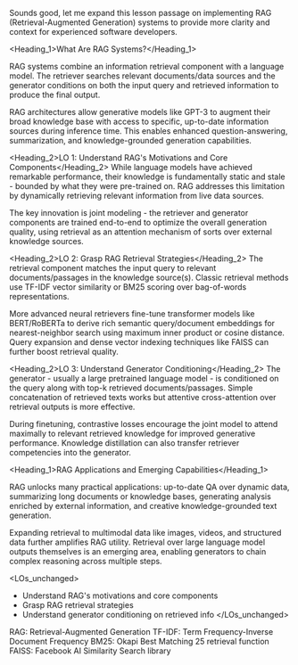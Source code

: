 Sounds good, let me expand this lesson passage on implementing RAG (Retrieval-Augmented Generation) systems to provide more clarity and context for experienced software developers.

<Heading_1>What Are RAG Systems?</Heading_1>

RAG systems combine an information retrieval component with a language model. The retriever searches relevant documents/data sources and the generator conditions on both the input query and retrieved information to produce the final output.

RAG architectures allow generative models like GPT-3 to augment their broad knowledge base with access to specific, up-to-date information sources during inference time. This enables enhanced question-answering, summarization, and knowledge-grounded generation capabilities.

<Heading_2>LO 1: Understand RAG's Motivations and Core Components</Heading_2>
While language models have achieved remarkable performance, their knowledge is fundamentally static and stale - bounded by what they were pre-trained on. RAG addresses this limitation by dynamically retrieving relevant information from live data sources.

The key innovation is joint modeling - the retriever and generator components are trained end-to-end to optimize the overall generation quality, using retrieval as an attention mechanism of sorts over external knowledge sources.

<Heading_2>LO 2: Grasp RAG Retrieval Strategies</Heading_2>
The retrieval component matches the input query to relevant documents/passages in the knowledge source(s). Classic retrieval methods use TF-IDF vector similarity or BM25 scoring over bag-of-words representations. 

More advanced neural retrievers fine-tune transformer models like BERT/RoBERTa to derive rich semantic query/document embeddings for nearest-neighbor search using maximum inner product or cosine distance. Query expansion and dense vector indexing techniques like FAISS can further boost retrieval quality.

<Heading_2>LO 3: Understand Generator Conditioning</Heading_2>
The generator - usually a large pretrained language model - is conditioned on the query along with top-k retrieved documents/passages. Simple concatenation of retrieved texts works but attentive cross-attention over retrieval outputs is more effective.

During finetuning, contrastive losses encourage the joint model to attend maximally to relevant retrieved knowledge for improved generative performance. Knowledge distillation can also transfer retriever competencies into the generator.

<Heading_1>RAG Applications and Emerging Capabilities</Heading_1>

RAG unlocks many practical applications: up-to-date QA over dynamic data, summarizing long documents or knowledge bases, generating analysis enriched by external information, and creative knowledge-grounded text generation.

Expanding retrieval to multimodal data like images, videos, and structured data further amplifies RAG utility. Retrieval over large language model outputs themselves is an emerging area, enabling generators to chain complex reasoning across multiple steps.

<LOs_unchanged>
- Understand RAG's motivations and core components
- Grasp RAG retrieval strategies 
- Understand generator conditioning on retrieved info
</LOs_unchanged>

<glossary>
RAG: Retrieval-Augmented Generation
TF-IDF: Term Frequency-Inverse Document Frequency
BM25: Okapi Best Matching 25 retrieval function
FAISS: Facebook AI Similarity Search library
</glossary>